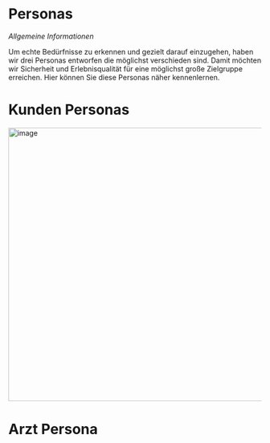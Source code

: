 # Personas  

*Allgemeine Informationen*  
   
Um echte Bedürfnisse zu erkennen und gezielt darauf einzugehen, haben wir drei Personas entworfen die möglichst verschieden sind. Damit möchten wir Sicherheit und Erlebnisqualität für eine möglichst große Zielgruppe erreichen. Hier können Sie diese Personas näher kennenlernen.    
   
# Kunden Personas

<img width="545" alt="image" src="https://github.com/user-attachments/assets/214fa79c-ae5f-4424-9ecf-bf16574422a5" />

    
# Arzt Persona   

